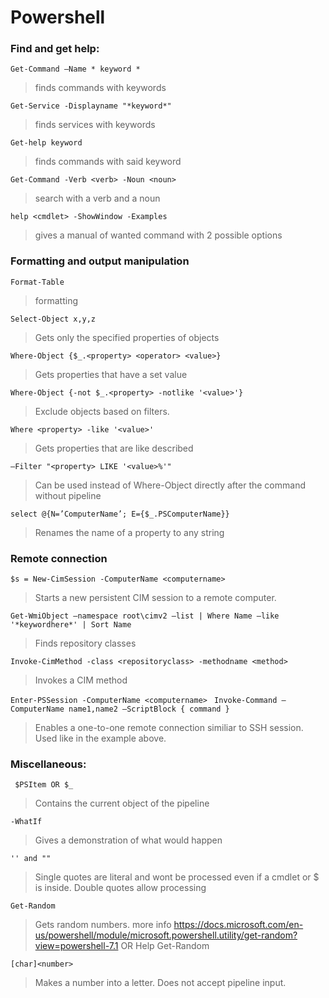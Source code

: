 # Powershell

### **Find and get help:**
```Get-Command –Name * keyword *``` 
> finds commands with keywords

```Get-Service -Displayname "*keyword*" ``` 
> finds services with keywords

```Get-help keyword ``` 
> finds commands with said keyword

``` Get-Command -Verb <verb> -Noun <noun> ``` 
>search with a verb and a noun

```help <cmdlet> -ShowWindow -Examples```
> gives a manual of wanted command with 2 possible options

### **Formatting and output manipulation**
```Format-Table```
> formatting

```Select-Object x,y,z```
> Gets only the specified properties of objects

```Where-Object {$_.<property> <operator> <value>}```
> Gets properties that have a set value

```Where-Object {-not $_.<property> -notlike '<value>'}```
> Exclude objects based on filters. 

```Where <property> -like '<value>' ```
> Gets properties that are like described

```–Filter "<property> LIKE '<value>%'" ```
> Can be used instead of Where-Object directly after the command without pipeline

``` select @{N=’ComputerName’; E={$_.PSComputerName}} ```
> Renames the name of a property to any string

### **Remote connection**
```$s = New-CimSession -ComputerName <computername>```
> Starts a new persistent CIM session to a remote computer.

```Get-WmiObject –namespace root\cimv2 –list | Where Name –like '*keywordhere*' | Sort Name```
> Finds repository classes

``` Invoke-CimMethod -class <repositoryclass> -methodname <method> ```
> Invokes a CIM method

```Enter-PSSession -ComputerName <computername> ```
```Invoke-Command –ComputerName name1,name2 –ScriptBlock { command }```
> Enables a one-to-one remote connection similiar to SSH session. Used like in the example above.

### **Miscellaneous:**
``` $PSItem OR $_```
> Contains the current object of the pipeline

```-WhatIf ```
> Gives a demonstration of what would happen

``` '' and "" ```
> Single quotes are literal and wont be processed even if a cmdlet or $ is inside. Double quotes allow processing

``` Get-Random ```
> Gets random numbers. more info https://docs.microsoft.com/en-us/powershell/module/microsoft.powershell.utility/get-random?view=powershell-7.1 OR Help Get-Random

``` [char]<number> ```
> Makes a number into a letter. Does not accept pipeline input.
